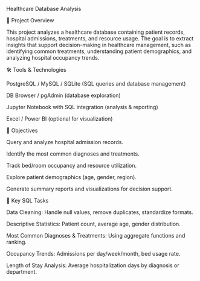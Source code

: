 Healthcare Database Analysis

📌 Project Overview

This project analyzes a healthcare database containing patient records, hospital admissions, treatments, and resource usage.
The goal is to extract insights that support decision-making in healthcare management, such as identifying common treatments, understanding patient demographics, and analyzing hospital occupancy trends.

🛠️ Tools & Technologies

PostgreSQL / MySQL / SQLite (SQL queries and database management)

DB Browser / pgAdmin (database exploration)

Jupyter Notebook with SQL integration (analysis & reporting)

Excel / Power BI (optional for visualization)

🎯 Objectives

Query and analyze hospital admission records.

Identify the most common diagnoses and treatments.

Track bed/room occupancy and resource utilization.

Explore patient demographics (age, gender, region).

Generate summary reports and visualizations for decision support.

📂 Key SQL Tasks

Data Cleaning: Handle null values, remove duplicates, standardize formats.

Descriptive Statistics: Patient count, average age, gender distribution.

Most Common Diagnoses & Treatments: Using aggregate functions and ranking.

Occupancy Trends: Admissions per day/week/month, bed usage rate.

Length of Stay Analysis: Average hospitalization days by diagnosis or department.
